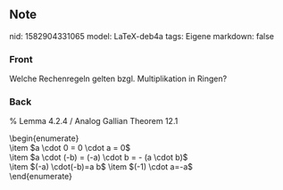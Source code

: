 ## Note
nid: 1582904331065
model: LaTeX-deb4a
tags: Eigene
markdown: false

### Front
Welche Rechenregeln gelten bzgl. Multiplikation in Ringen?

### Back
% Lemma 4.2.4 / Analog Gallian Theorem 12.1<div>
</div><div>\begin{enumerate}</div><div>\item $a \cdot 0 = 0 \cdot a = 0$</div><div>\item $a \cdot (-b) = (-a) \cdot b = - (a \cdot b)$</div><div>\item $(-a) \cdot(-b)=a b$
\item $(-1) \cdot a=-a$
</div><div>\end{enumerate}</div>
